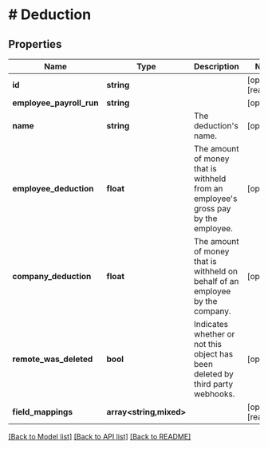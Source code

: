 # # Deduction

## Properties

Name | Type | Description | Notes
------------ | ------------- | ------------- | -------------
**id** | **string** |  | [optional] [readonly]
**employee_payroll_run** | **string** |  | [optional]
**name** | **string** | The deduction&#39;s name. | [optional]
**employee_deduction** | **float** | The amount of money that is withheld from an employee&#39;s gross pay by the employee. | [optional]
**company_deduction** | **float** | The amount of money that is withheld on behalf of an employee by the company. | [optional]
**remote_was_deleted** | **bool** | Indicates whether or not this object has been deleted by third party webhooks. | [optional]
**field_mappings** | **array<string,mixed>** |  | [optional] [readonly]

[[Back to Model list]](../../README.md#models) [[Back to API list]](../../README.md#endpoints) [[Back to README]](../../README.md)
